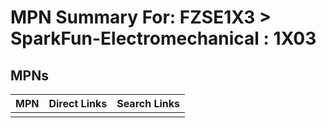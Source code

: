 



# MPN Summary For: FZSE1X3 > SparkFun-Electromechanical : 1X03

## MPNs
  

|MPN|Direct Links|Search Links|
| :--- | :--- | :--- |
||||
